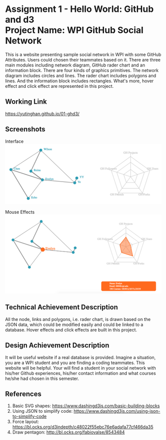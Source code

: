 Assignment 1 - Hello World: GitHub and d3  
Project Name:  WPI GitHub Social Network
===

This is a website presenting sample social network in WPI with some GitHub Attributes. Users could chosen their teammates based on it.
There are three main modules including network diagram, GitHub rader chart and an information block.
There are four kinds of graphics primitives. The network diagram includes circles and lines. The rader chart includes polygons and lines. And the information block includes rectangles.
What's more, hover effect and click effect are represented in this project.


Working Link
---
https://yutinghan.github.io/01-ghd3/

Screenshots
---
Interface
  ![Interface screenshot](/Screenshots/interface.png)
  
  
Mouse Effects
  ![Mouse Effects screenshot](/Screenshots/mouseEffect.png)   

      


Technical Achievement Description
---
All the node, links and polygons, i.e. rader chart, is drawn based on the JSON data, which could be modified easily and could be linked to a database.
Hover effects and click effects are built in this project.

Design Achievement Description
---
It will be useful website if a real database is provided. 
Imagine a situation, you are a WPI student and you are finding a coding teammates. This website will be helpful. Your will find a student in your social network with his/her Github experiences, his/her contact information and what courses he/she had chosen in this semester.

References
---
1. Basic SVG shapes:  https://www.dashingd3js.com/basic-building-blocks
2. Using JSON to simplify code: https://www.dashingd3js.com/using-json-to-simplify-code
3. Force layout: https://bl.ocks.org/d3indepth/c48022f55ebc76e6adafa77cf466da35
4. Draw pentagon: http://bl.ocks.org/fabiovalse/8543484



